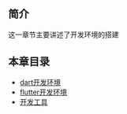 ## 简介

这一章节主要讲述了开发环境的搭建

## 本章目录

* [dart开发环境](part1-1.md)
* [flutter开发环境](part1-2.md)
* [开发工具](part1-3.md)